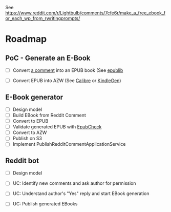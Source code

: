 See https://www.reddit.com/r/Lightbulb/comments/7cfe6r/make_a_free_ebook_for_each_wp_from_rwritingprompts/

# Roadmap

## PoC - Generate an E-Book

- [ ] Convert [a comment](https://www.reddit.com/r/WritingPrompts/comments/7cev3m/wp_seeing_success_with_the_purchase_of_marvel_and/dppezxn/) into an EPUB book (See 
[epublib](http://search.maven.org/#search%7Cga%7C1%7Cepublib)
- [ ] Convert EPUB into AZW (See [Calibre](https://www.calibre-ebook.com/) or [KindleGen](https://www.amazon.com/gp/feature.html?docId=1000234621))


## E-Book generator

- [ ] Design model
- [ ] Build EBook from Reddit Comment
- [ ] Convert to EPUB
- [ ] Validate generated EPUB with [EpubCheck](https://github.com/IDPF/epubcheck)
- [ ] Convert to AZW
- [ ] Publish on S3
- [ ] Implement PublishRedditCommentApplicationService

## Reddit bot

- [ ] Design model
- [ ] UC: Identify new comments and ask author for permission
- [ ] UC: Understand author's "Yes" reply and start EBook generation
- [ ] UC: Publish generated EBooks

